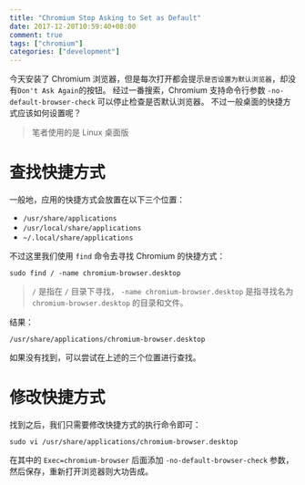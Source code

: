 ```yaml
---
title: "Chromium Stop Asking to Set as Default"
date: 2017-12-20T10:59:40+08:00
comment: true
tags: ["chromium"]
categories: ["development"]
---
```


今天安装了 Chromium 浏览器，但是每次打开都会提示`是否设置为默认浏览器`，却没有`Don't Ask Again`的按钮。
经过一番搜索，Chromium 支持命令行参数 `-no-default-browser-check` 可以停止检查是否默认浏览器。
不过一般桌面的快捷方式应该如何设置呢？
<!--more-->

> 笔者使用的是 Linux 桌面版

# 查找快捷方式

一般地，应用的快捷方式会放置在以下三个位置：

- `/usr/share/applications`
- `/usr/local/share/applications` 
- `~/.local/share/applications`

不过这里我们使用 `find` 命令去寻找 Chromium 的快捷方式：

```shell
sudo find / -name chromium-browser.desktop
```

> `/` 是指在 `/` 目录下寻找， `-name chromium-browser.desktop` 是指寻找名为 `chromium-browser.desktop` 的目录和文件。

结果：

```shell
/usr/share/applications/chromium-browser.desktop
```

如果没有找到，可以尝试在上述的三个位置进行查找。

# 修改快捷方式

找到之后，我们只需要修改快捷方式的执行命令即可：

```shell
sudo vi /usr/share/applications/chromium-browser.desktop
```

在其中的 `Exec=chromium-browser` 后面添加 `-no-default-browser-check` 参数，然后保存，重新打开浏览器则大功告成。